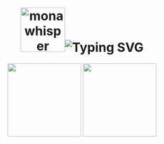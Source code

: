 # <div align="center"> <img src="https://github.com/images/mona-whisper.gif" height="100" alt="mona whisper"><img src="https://readme-typing-svg.demolab.com?font=Fira+Code&pause=100&color=58A6FF&width=485&lines=Hi+there" alt="Typing SVG"> </div>
<div align="center">
  <img src="https://github-readme-stats.vercel.app/api?username=ConvolutedDog&theme=calm&hide_title=false&hide_rank=false&show_icons=true&include_all_commits=true&count_private=true&disable_animations=false&locale=en&hide_border=false" height="165">
  <img src="https://github-readme-stats.vercel.app/api/top-langs?username=ConvolutedDog&theme=calm&locale=en&hide_title=false&layout=compact&card_width=320&langs_count=8&hide_border=false&hide=html" height="165">
</div>
